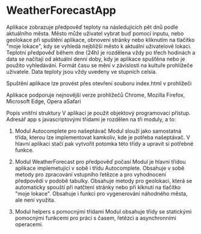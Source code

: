 # WeatherForecastApp
Aplikace zobrazuje předpověď teploty na následujících pět dnů podle aktuálního města.
Město může uživatel vybrat buď pomocí inputu, nebo geolokace při spuštění aplikace, obnovení stránky nebo kliknutím na tlačítko "moje lokace",
kdy se vyhledá nejbližší město k aktuální uživatelově lokaci.
Teplotní předpověď během dne (24h) je rozdělena vždy po třech hodinách a data se načítají od aktuální denní doby,
kdy je aplikace spušťěna nebo je použito vyhledávání. 
Formát času se mění v závislosti na kultuře prohlížeče uživatele. Data teploty jsou vždy uvedeny ve stupních celsia.

Spuštění aplikace lze provést přes otevření souboru index.html v prohlížeči

Aplikace podporuje nejnovější verze prohlížečů Chrome, Mozilla Firefox, Microsoft Edge, Opera aSafari

Popis vnitřní struktury
V aplikaci je použit objektový programovací přístup.
Adresář app s javascriptovými třídami je rozdělen na tři moduly, a to:

1. Modul Autocomplete pro našeptávač
    Modul slouží jako samostatná třída, kterou lze implementovat kamkoliv, kde je potřeba našeptávač. 
    V hlavní aplikaci stačí pak vytvořit potomka této třídy a upravit si potřebné funkce.

2. Modul WeatherForecast pro předpověď počasí
    Modul je hlavní třídou aplikace implemetující v sobě i třídu Autocomplete. Obsahuje v sobě metody pro zpracování vstupního řetězce a pro vyhodnocení předpovědi v podobě tabulky. 
    Obsahuje metody pro geolokaci, která se automaticky spouští při natčtení stránky nebo při klknutí na tlačítko "moje lokace". Obsahuje i funkci pro vygenerování náhodného města, ale není využita.

3. Modul helpers s pomocnými třídami
    Modul obsahuje třídy se statickými pomocnými funkcemi pro práci s časem, řetězci a asynchronními operacemi.
